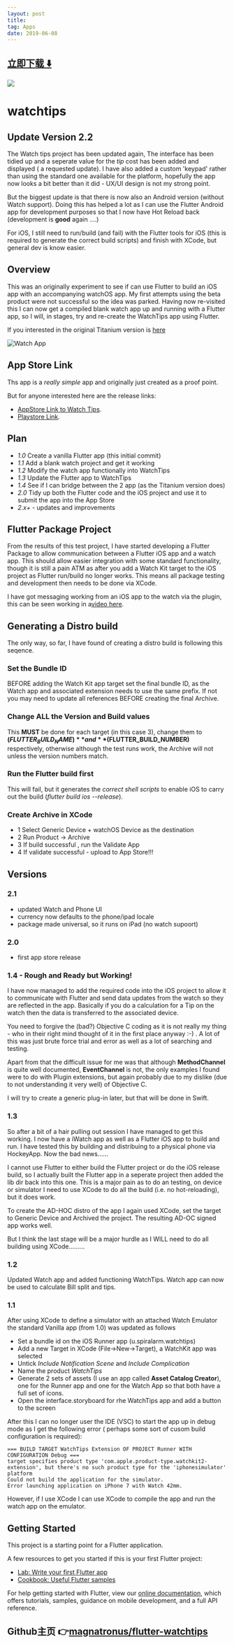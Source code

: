 ```yaml
---
layout: post
title:  
tag: Apps
date: 2019-06-08
---
```


 


## [立即下载 ️⬇️ ](https://codeload.github.com/magnatronus/flutter-watchtips/zip/master) 
<p-7> 

 
![](https://flutterawesome.com/content/images/2019/02/watchtips-1.png)
 
>
> 
>

 
# watchtips

## Update Version 2.2
The Watch tips project has been updated again, The interface has been tidied up and a seperate value for the *tip* cost has been added and displayed ( a requested update).
I have also added a custom 'keypad' rather than using the standard one available for the platform, hopefully the app now looks a bit better than it did -  UX/UI design is not my strong point. 

But the biggest update is that there is now also an Android version (without Watch support). Doing this has helped a lot as I can use the Flutter Android app for development purposes so that I now have Hot Reload back (development is **good** again ....)

For iOS, I still need to run/build (and fail) with the Flutter tools for iOS (this is required to generate the correct build scripts) and finish with XCode, but general dev is know easier.

## Overview
This was an originally experiment to see if  can use Flutter to build an iOS app with an accompanying watchOS app. My first attempts using the beta product were not successful so the idea was parked. Having now re-visited this I can now get a compiled blank watch app up and running with a Flutter app, so I will, in stages, try and re-create the WatchTips app using Flutter.

If you interested in the original Titanium version is [here](https://github.com/magnatronus/Watch-Tips)


![Watch App](/screenshots/watchtips.png?raw=true "Watch and Phone App")


## App Store Link
Ths app is a *really simple* app and originally just created as a proof point.  

But for anyone interested here are the release links:

- [AppStore Link to Watch Tips](https://itunes.apple.com/us/app/watch-tips/id1205407902).
- [Playstore Link](https://play.google.com/store/apps/details?id=uk.spiralarm.tipcalculator).


## Plan

- *1.0* Create a vanilla Flutter app (this initial commit)
- *1.1* Add a blank watch project and get it working
- *1.2* Modify the watch app functionally into WatchTips
- *1.3* Update the Flutter app to WatchTips
- *1.4* See if I can bridge between the 2 app (as the Titanium version does)
- *2.0* Tidy up both the Flutter code and the iOS project and use it to submit the app into the App Store
- *2.x+* - updates and improvements 


## Flutter Package Project
From the results of this test project, I have started developing a Flutter Package to allow communication between a Flutter iOS app and a watch app. This should allow easier integration with some standard functionality, though it is still a pain ATM as after you add a Watch Kit target to the iOS project as Flutter run/build no longer works. This means all package testing and development then needs to be done via XCode. 

I have got messaging working from an iOS app to the watch via the plugin, this can be seen working in a[video here](https://butterfly-mobile.uk/flutter-and-apple-watch).





## Generating a Distro build
The only way, so far, I have found of creating a distro build is following this seqence.

### Set the Bundle ID
BEFORE adding the Watch Kit app target set the final bundle ID, as the Watch app and associated extension needs to use the same prefix. If not you may need to update all references BEFORE creating the final Archive.

### Change ALL the Version and Build values
This **MUST** be done for each target (in this case 3), change them to **$(FLUTTER_BUILD_NAME)**  and **$(FLUTTER_BUILD_NUMBER)** respectively, otherwise although the test runs work, the Archive will not unless the version numbers match.

### Run the Flutter build first
This will fail, but it generates the *correct shell scripts* to enable iOS to carry out the build (*flutter build ios --release*).

### Create Archive in XCode
- 1 Select Generic Device + watchOS Device as the destination
- 2 Run Product -> Archive
- 3 If build successful , run the Validate App
- 4 If validate successful - upload to App Store!!!



## Versions

### 2.1
- updated Watch and Phone UI
- currency now defaults to the phone/ipad locale
- package made universal, so it runs on iPad (no watch supoort)

### 2.0 
- first app store release

### 1.4 - Rough and Ready but Working!
I have now managed to add the required code into the iOS project to allow it to communicate with Flutter and send data updates from the watch so they are reflected in the app.
Basically if you do a calculation for a Tip on the watch then the data is transferred to the associated device.

You need to forgive the (bad?) Objective C coding as it is not really my thing  - who in their right mind thought of it in the first place anyway :-) . A lot of this was just brute force trial and error as well as a lot of searching and testing. 

Apart from that the difficult issue for me was that although **MethodChannel** is quite well documented, **EventChannel** is not, the only examples I found were to do with Plugin extensions, but again probably due to my dislike (due to not understanding it very well) of Objective C.

I will try to create a generic plug-in later, but that will be done in Swift.


### 1.3
So after a bit of a hair pulling out session I have managed to get this working. I now have a iWatch app as well as a Flutter iOS app to build and run. I have tested this by building and distribuing to a physical phone via HockeyApp. Now the bad news......

I cannot use Flutter to either build the Flutter project or do the iOS release build, so I actually built the Flutter app in a seperate project then added the lib dir back into this one.
This is a major pain as to do an testing, on device or simulator I need to use XCode to do all the build (i.e. no hot-reloading), but it does work.

To create the AD-HOC distro of the app I again used XCode, set the target to Generic Device and Archived the project. The resulting AD-OC signed app works well.

But I think the last stage will be a major hurdle as I WILL need to do all building  using XCode.........


### 1.2
Updated Watch app and added functioning WatchTips. Watch app can now be used to calculate Bill split and tips.

### 1.1
After using XCode to define a simulator with an attached Watch Emulator the standard Vanilla app (from 1.0) was updated as follows

- Set a bundle id on the iOS Runner app (u.spiralarm.watchtips)
- Add a new Target in XCode (File->New->Target), a WatchKit app was selected
- Untick *Include Notification Scene* and *Include Complication*
- Name the product *WatchTips*
- Generate 2 sets of assets (I use an app called **Asset Catalog Creator**), one for the Runner app and one for the Watch App so that both have a full set of icons.
- Open the interface.storyboard for rhe WatchTips app and add a button to the screen

After this I can no longer user the IDE (VSC) to start the app up in debug mode as I get the following error ( perhaps some sort of cusom build configuration is required):

```
=== BUILD TARGET WatchTips Extension OF PROJECT Runner WITH CONFIGURATION Debug ===
target specifies product type 'com.apple.product-type.watchkit2-extension', but there's no such product type for the 'iphonesimulator' platform
Could not build the application for the simulator.
Error launching application on iPhone 7 with Watch 42mm.
```

However, if I use XCode  I can use XCode to compile the app and run the watch app on the emulator.



## Getting Started

This project is a starting point for a Flutter application.

A few resources to get you started if this is your first Flutter project:

- [Lab: Write your first Flutter app](https://flutter.io/docs/get-started/codelab)
- [Cookbook: Useful Flutter samples](https://flutter.io/docs/cookbook)

For help getting started with Flutter, view our 
[online documentation](https://flutter.io/docs), which offers tutorials, 
samples, guidance on mobile development, and a full API reference.

## Github主页 👉[magnatronus/flutter-watchtips](http://github.com/magnatronus/flutter-watchtips)